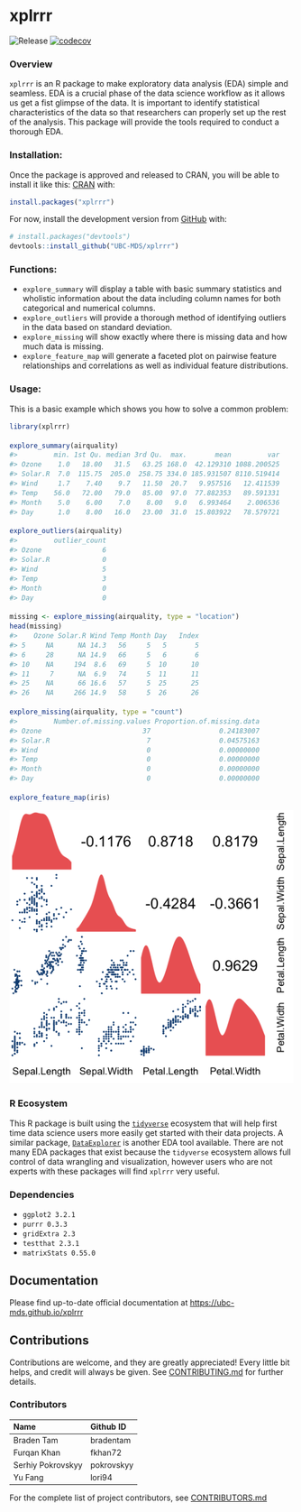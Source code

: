 
<!-- README.md is generated from README.Rmd. Please edit that file -->

# xplrrr

<!-- badges: start -->
![Release](https://github.com/UBC-MDS/xplrrr/workflows/release/badge.svg) [![codecov](https://codecov.io/gh/UBC-MDS/xplrrr/branch/master/graph/badge.svg)](https://codecov.io/gh/UBC-MDS/xplrrr)
<!-- badges: end -->

### Overview

`xplrrr` is an R package to make exploratory data analysis (EDA) simple and seamless. EDA is a crucial phase of the data science workflow as it allows us get a fist glimpse of the data. It is important to identify statistical characteristics of the data so that researchers can properly set up the rest of the analysis. This package will provide the tools required to conduct a thorough EDA.


### Installation:

Once the package is approved and released to CRAN, you will be able to install it like this:
[CRAN](https://CRAN.R-project.org) with:

``` r
install.packages("xplrrr")
```

For now, install the development version from [GitHub](https://github.com/) with:

``` r
# install.packages("devtools")
devtools::install_github("UBC-MDS/xplrrr")
```

### Functions:

- `explore_summary` will display a table with basic summary statistics and wholistic information about the data including column names for both categorical and numerical columns.  
- `explore_outliers` will provide a thorough method of identifying outliers in the data based on standard deviation.
- `explore_missing` will show exactly where there is missing data and how much data is missing.
- `explore_feature_map` will generate a faceted plot on pairwise feature relationships and correlations as well as individual feature distributions.

### Usage:

This is a basic example which shows you how to solve a common problem:

``` r
library(xplrrr)

explore_summary(airquality)
#>         min. 1st Qu. median 3rd Qu.  max.       mean         var
#> Ozone    1.0   18.00   31.5   63.25 168.0  42.129310 1088.200525
#> Solar.R  7.0  115.75  205.0  258.75 334.0 185.931507 8110.519414
#> Wind     1.7    7.40    9.7   11.50  20.7   9.957516   12.411539
#> Temp    56.0   72.00   79.0   85.00  97.0  77.882353   89.591331
#> Month    5.0    6.00    7.0    8.00   9.0   6.993464    2.006536
#> Day      1.0    8.00   16.0   23.00  31.0  15.803922   78.579721

explore_outliers(airquality)
#>         outlier_count
#> Ozone               6
#> Solar.R             0
#> Wind                5
#> Temp                3
#> Month               0
#> Day                 0

missing <- explore_missing(airquality, type = "location")
head(missing)
#>    Ozone Solar.R Wind Temp Month Day   Index
#> 5     NA      NA 14.3   56     5   5       5
#> 6     28      NA 14.9   66     5   6       6
#> 10    NA     194  8.6   69     5  10      10
#> 11     7      NA  6.9   74     5  11      11
#> 25    NA      66 16.6   57     5  25      25
#> 26    NA     266 14.9   58     5  26      26

explore_missing(airquality, type = "count")
#>         Number.of.missing.values Proportion.of.missing.data
#> Ozone                         37                 0.24183007
#> Solar.R                        7                 0.04575163
#> Wind                           0                 0.00000000
#> Temp                           0                 0.00000000
#> Month                          0                 0.00000000
#> Day                            0                 0.00000000

explore_feature_map(iris)
```
![](/imgs/feature_map.png)

### R Ecosystem

This R package is built using the [`tidyverse`](https://www.tidyverse.org/) ecosystem that will help first time data science users more easily get started with their data projects. A similar package, [`DataExplorer`](https://cran.r-project.org/web/packages/DataExplorer/vignettes/dataexplorer-intro.html) is another EDA tool available. There are not many EDA packages that exist because the `tidyverse` ecosystem allows full control of data wrangling and visualization, however users who are not experts with these packages will find `xplrrr` very useful.

### Dependencies

- `ggplot2 3.2.1 `
- `purrr 0.3.3`
- `gridExtra 2.3 `
- `testthat 2.3.1`
- `matrixStats 0.55.0`

## Documentation

Please find up-to-date official documentation at https://ubc-mds.github.io/xplrrr

## Contributions

Contributions are welcome, and they are greatly appreciated! Every little bit
helps, and credit will always be given. See [CONTRIBUTING.md](CONTRIBUTING.md) for further details.

### Contributors

Name     | Github ID
:------- |:-------
Braden Tam   | bradentam
Furqan Khan  | fkhan72
Serhiy Pokrovskyy | pokrovskyy
Yu Fang | lori94

For the complete list of project contributors, see [CONTRIBUTORS.md](CONTRIBUTORS.md)
